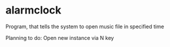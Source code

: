 # alarmclock
Program, that tells the system to open music file in specified time

Planning to do:
Open new instance via N key